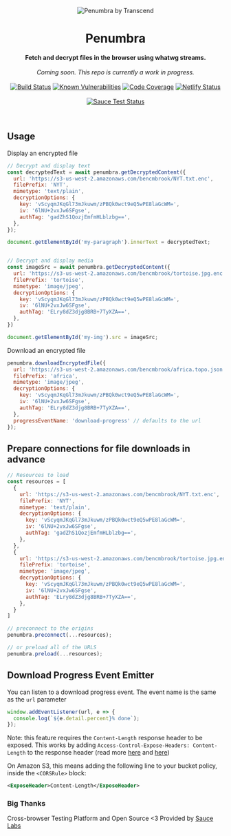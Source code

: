 <p align="center">
  <img alt="Penumbra by Transcend" src="https://user-images.githubusercontent.com/7354176/61583246-43519500-aaea-11e9-82a2-e7470f3d4e00.png"/>
</p>
<h1 align="center">Penumbra</h1>
<p align="center">
  <strong>Fetch and decrypt files in the browser using whatwg streams.</strong>
  <br /><br />
  <i>Coming soon. This repo is currently a work in progress.</i>
  <br /><br />
  <a href="https://travis-ci.com/transcend-io/penumbra"><img src="https://travis-ci.com/transcend-io/penumbra.svg?branch=master" alt="Build Status"></a>
  <a href="https://snyk.io//test/github/transcend-io/penumbra?targetFile=package.json"><img src="https://snyk.io//test/github/transcend-io/penumbra/badge.svg?targetFile=package.json" alt="Known Vulnerabilities"></a>
  <a href="https://codecov.io/gh/transcend-io/penumbra"><img src="https://codecov.io/gh/transcend-io/penumbra/branch/master/graph/badge.svg" alt="Code Coverage"></a>
  <a href="https://app.netlify.com/sites/penumbra-demo/deploys"><img src="https://api.netlify.com/api/v1/badges/533125dc-c7af-4442-af32-df7283c7322b/deploy-status" alt="Netlify Status"></a>
  <br /><br />
  <a href="https://saucelabs.com/u/penumbra"><img src="https://saucelabs.com/browser-matrix/penumbra.svg?auth=c2b96594999df3d684c9af8d63a0c61e" alt="Sauce Test Status"></a>
</p>
<br />

## Usage

Display an encrypted file

```js
// Decrypt and display text
const decryptedText = await penumbra.getDecryptedContent({
  url: 'https://s3-us-west-2.amazonaws.com/bencmbrook/NYT.txt.enc',
  filePrefix: 'NYT',
  mimetype: 'text/plain',
  decryptionOptions: {
    key: 'vScyqmJKqGl73mJkuwm/zPBQk0wct9eQ5wPE8laGcWM=',
    iv: '6lNU+2vxJw6SFgse',
    authTag: 'gadZhS1QozjEmfmHLblzbg==',
  },
});

document.getElementById('my-paragraph').innerText = decryptedText;


// Decrypt and display media
const imageSrc = await penumbra.getDecryptedContent({
  url: 'https://s3-us-west-2.amazonaws.com/bencmbrook/tortoise.jpg.enc',
  filePrefix: 'tortoise',
  mimetype: 'image/jpeg',
  decryptionOptions: {
    key: 'vScyqmJKqGl73mJkuwm/zPBQk0wct9eQ5wPE8laGcWM=',
    iv: '6lNU+2vxJw6SFgse',
    authTag: 'ELry8dZ3djg8BRB+7TyXZA==',
  },
})

document.getElementById('my-img').src = imageSrc;
```

Download an encrypted file

```js
penumbra.downloadEncryptedFile({
  url: 'https://s3-us-west-2.amazonaws.com/bencmbrook/africa.topo.json.enc',
  filePrefix: 'africa',
  mimetype: 'image/jpeg',
  decryptionOptions: {
    key: 'vScyqmJKqGl73mJkuwm/zPBQk0wct9eQ5wPE8laGcWM=',
    iv: '6lNU+2vxJw6SFgse',
    authTag: 'ELry8dZ3djg8BRB+7TyXZA==',
  },
  progressEventName: 'download-progress' // defaults to the url
});
```

## Prepare connections for file downloads in advance

```js
// Resources to load
const resources = [
  {
    url: 'https://s3-us-west-2.amazonaws.com/bencmbrook/NYT.txt.enc',
    filePrefix: 'NYT',
    mimetype: 'text/plain',
    decryptionOptions: {
      key: 'vScyqmJKqGl73mJkuwm/zPBQk0wct9eQ5wPE8laGcWM=',
      iv: '6lNU+2vxJw6SFgse',
      authTag: 'gadZhS1QozjEmfmHLblzbg==',
    },
  },
  {
    url: 'https://s3-us-west-2.amazonaws.com/bencmbrook/tortoise.jpg.enc',
    filePrefix: 'tortoise',
    mimetype: 'image/jpeg',
    decryptionOptions: {
      key: 'vScyqmJKqGl73mJkuwm/zPBQk0wct9eQ5wPE8laGcWM=',
      iv: '6lNU+2vxJw6SFgse',
      authTag: 'ELry8dZ3djg8BRB+7TyXZA==',
    },
  }
]

// preconnect to the origins
penumbra.preconnect(...resources);

// or preload all of the URLS
penumbra.preload(...resources);
```

## Download Progress Event Emitter

You can listen to a download progress event. The event name is the same as the `url` parameter

```js
window.addEventListener(url, e => {
  console.log(`${e.detail.percent}% done`);
});
```

Note: this feature requires the `Content-Length` response header to be exposed. This works by adding `Access-Control-Expose-Headers: Content-Length` to the response header (read more [here](https://www.html5rocks.com/en/tutorials/cors/) and [here](https://developer.mozilla.org/en-US/docs/Web/HTTP/Headers/Access-Control-Expose-Headers))

On Amazon S3, this means adding the following line to your bucket policy, inside the `<CORSRule>` block:

```xml
<ExposeHeader>Content-Length</ExposeHeader>
```

### Big Thanks

Cross-browser Testing Platform and Open Source <3 Provided by [Sauce Labs][homepage]

[homepage]: https://saucelabs.com
